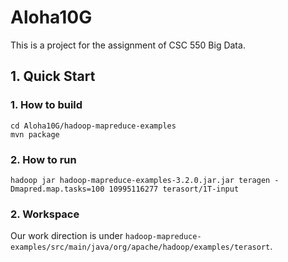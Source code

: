 # Aloha10G
This is a project for the assignment of CSC 550 Big Data. 

## 1. Quick Start
### 1. How to build
```
cd Aloha10G/hadoop-mapreduce-examples 
mvn package
```
### 2. How to run
```
hadoop jar hadoop-mapreduce-examples-3.2.0.jar.jar teragen -Dmapred.map.tasks=100 10995116277 terasort/1T-input
```
### 2. Workspace 
Our work direction is under `hadoop-mapreduce-examples/src/main/java/org/apache/hadoop/examples/terasort`.
